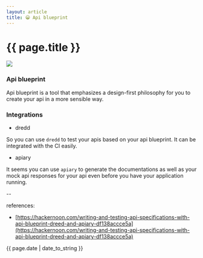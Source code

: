 ```yaml
---
layout: article
title: 😀 Api blueprint
---
```

# {{ page.title }}

![](https://pbs.twimg.com/profile_images/689198553751760896/Q84Qf_4w_200x200.png)

### Api blueprint

Api blueprint is a tool that emphasizes a design-first philosophy for you to create your api in a more sensible way.

### Integrations

- dredd

So you can use `dredd` to test your apis based on your api blueprint. It can be integrated with the CI easily.

- apiary

It seems you can use `apiary` to generate the documentations as well as your mock api responses for your api even before you have your application running.

--

references:

* [https://hackernoon.com/writing-and-testing-api-specifications-with-api-blueprint-dreed-and-apiary-df138accce5a](https://hackernoon.com/writing-and-testing-api-specifications-with-api-blueprint-dreed-and-apiary-df138accce5a)

{{ page.date | date_to_string }}
